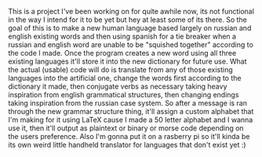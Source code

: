 This is a project I've been working on for quite awhile now, its not functional in the way I intend for it to be yet but hey at least some of its there.
So the goal of this is to make a new human language based largely on russian and english existing words and then using spanish for a tie breaker when a russian and english word are unable to be "squished together" according to the code I made.
Once the program creates a new word using all three existing languages it'll store it into the new dictionary for future use. 
What the actual (usable) code will do is translate from any of those existing languages into the artificial one, change the words first according to the dictionary it made, then conjugate verbs as necessary taking heavy inspiration from english grammatical structures, then changing endings taking inspiration from the russian case system. 
So after a message is ran through the new grammar structure thing, it'll assign a custom alphabet that I'm making for it using LaTeX cause I made a 50 letter alphabet and I wanna use it, then it'll output as plaintext or binary or morse code depending on the users preference. 
Also I'm gonna put it on a rasberry pi so it'll kinda be its own weird little handheld translator for languages that don't exist yet :)
